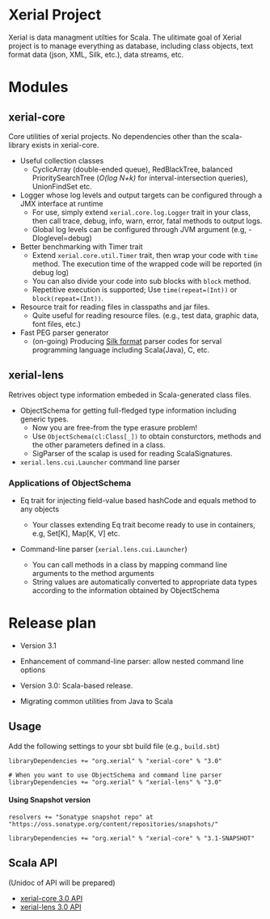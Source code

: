 Xerial Project
===========

Xerial is data managment utilties for Scala. 
The ulitimate goal of Xerial project is to manage everything as database,
including class objects, text format data (json, XML, Silk, etc.), data
streams, etc.

# Modules

## xerial-core
Core utilities of xerial projects. No dependencies other than the
scala-library exists in xerial-core.
 
 * Useful collection classes
     * CyclicArray (double-ended queue), RedBlackTree, balanced PrioritySearchTree (*O(log N+k)* for interval-intersection queries), UnionFindSet etc.
 * Logger whose log levels and output targets can be configured through a JMX interface at runtime
     * For use, simply extend `xerial.core.log.Logger` trait in your class, then call trace, debug, info, warn, error, fatal methods to output logs.
     * Global log levels can be configured through JVM argument (e.g, -Dloglevel=debug) 
 * Better benchmarking with Timer trait
     * Extend `xerial.core.util.Timer` trait, then wrap your code with `time`
 method. The execution time of the wrapped code will be reported (in debug log)
     * You can also divide your code into sub blocks with `block` method.
     * Repetitive execution is supported; Use `time(repeat=(Int))` or `block(repeat=(Int))`.
 * Resource trait for reading files in classpaths and jar files. 
    * Quite useful for reading resource files. (e.g., test data, graphic data, font files, etc.)
 * Fast PEG parser generator
    * (on-going) Producing [Silk format](http://xerial.org/silk) parser codes for serval programming language including Scala(Java), C, etc.
  
## xerial-lens
Retrives object type information embeded in Scala-generated class files. 

 * ObjectSchema for getting full-fledged type information including generic types. 
    * Now you are free-from the type erasure problem!
    * Use `ObjectSchema(cl:Class[_])` to obtain consturctors, methods and the other parameters defined in a class.  
    * SigParser of the scalap is used for reading ScalaSignatures.
 * `xerial.lens.cui.Launcher` command line parser

### Applications of ObjectSchema
 * Eq trait for injecting field-value based hashCode and equals method to any objects
    * Your classes extending Eq trait become ready to use in containers, e.g, Set[K], Map[K, V] etc.  

 * Command-line parser (`xerial.lens.cui.Launcher`)
   * You can call methods in a class by mapping command line arguments to the method arguments
   * String values are automatically converted to appropriate data types according to the information obtained by ObjectSchema

# Release plan

 * Version 3.1
  * Enhancement of command-line parser: allow nested command line options 
 
 * Version 3.0: Scala-based release. 
  * Migrating common utilities from Java to Scala

## Usage
Add the following settings to your sbt build file (e.g., `build.sbt`)

    libraryDependencies += "org.xerial" % "xerial-core" % "3.0"
    
    # When you want to use ObjectSchema and command line parser
    libraryDependencies += "org.xerial" % "xerial-lens" % "3.0"

#### Using Snapshot version

    resolvers += "Sonatype snapshot repo" at "https://oss.sonatype.org/content/repositories/snapshots/"
    
    libraryDependencies += "org.xerial" % "xerial-core" % "3.1-SNAPSHOT"


## Scala API

(Unidoc of API will be prepared)

* [xerial-core 3.0 API](https://oss.sonatype.org/service/local/repositories/releases/archive/org/xerial/xerial-core/3.1/xerial-core-3.0-javadoc.jar/!/index.html)
* [xerial-lens 3.0 API](https://oss.sonatype.org/service/local/repositories/releases/archive/org/xerial/xerial-lens/3.1/xerial-lens-3.0-javadoc.jar/!/index.html)

